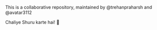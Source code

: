 This is a collaborative repository, maintained by @trehanpraharsh and @avatar3112

Chaliye Shuru karte hai! 🌚
